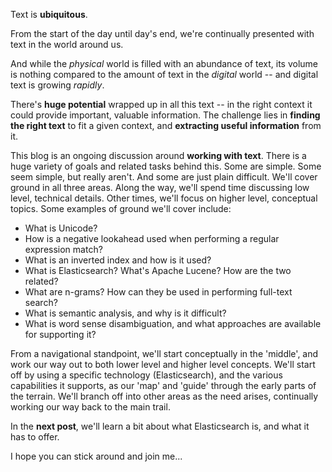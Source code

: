 Text is **ubiquitous**.

From the start of the day until day's end, we're continually presented with text in the world around
us.

And while the _physical_ world is filled with an abundance of text, its volume is
nothing compared to the amount of text in the _digital_ world -- and digital text is growing
_rapidly_.

There's **huge potential** wrapped up in all this text -- in the right context it
could provide important, valuable information.  The challenge lies in **finding the right
text** to fit a given context, and **extracting useful information** from it.

This blog is an ongoing discussion around **working with text**.  There is a
huge variety of goals and related tasks behind this.  Some are simple.  Some seem simple, but really
aren't.  And some are just plain difficult.  We'll cover ground in all three areas.  Along the way,
we'll spend time discussing low level, technical details.  Other times, we'll focus on higher level,
conceptual topics.  Some examples of ground we'll cover include:

* What is Unicode?
* How is a negative lookahead used when performing a regular expression match?
* What is an inverted index and how is it used?
* What is Elasticsearch? What's Apache Lucene?  How are the two related?
* What are n-grams?  How  can they be used in performing full-text search?
* What is semantic analysis, and why is it difficult?
* What is word sense disambiguation, and what approaches are available for supporting it?

From a navigational standpoint, we'll start conceptually in the 'middle', and work our way out to
both lower level and higher level concepts.  We'll start off by using a specific technology
(Elasticsearch), and the various capabilities it supports, as our 'map' and 'guide' through the
early parts of the terrain.  We'll branch off into other areas as the need arises, continually
working our way back to the main trail.

In the **next post**, we'll learn a bit about what Elasticsearch is, and what it has to
offer.

I hope you can stick around and join me...
